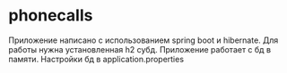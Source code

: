 # phonecalls
Приложение написано с использованием spring boot и hibernate. Для работы нужна установленная h2 субд. Приложение работает с бд в памяти. Настройки бд в application.properties
